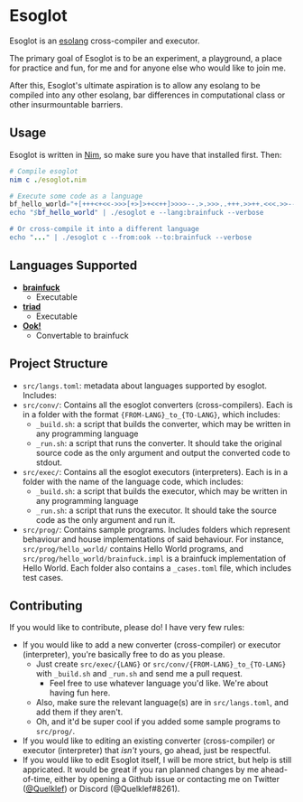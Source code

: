 # Esoglot

Esoglot is an [esolang](esolangs.org) cross-compiler and executor.

The primary goal of Esoglot is to be an experiment, a playground, a place for practice and fun, for me and for anyone else who would like to join me.

After this, Esoglot's ultimate aspiration is to allow any esolang to be compiled into any other esolang, bar differences in computational class or other insurmountable barriers.

## Usage

Esoglot is written in [Nim](https://nim-lang.org/), so make sure you have that installed first. Then:

```nim
# Compile esoglot
nim c ./esoglot.nim

# Execute some code as a language
bf_hello_world="+[+++<+<<->>>[+>]>+<<++]>>>>--.>.>>>..+++.>>++.<<<.>>--.<.+++.------.<<<-.<<.
echo "$bf_hello_world" | ./esoglot e --lang:brainfuck --verbose

# Or cross-compile it into a different language
echo "..." | ./esoglot c --from:ook --to:brainfuck --verbose
```

## Languages Supported

[comment]: <> (Do not edit this section directly; run the readme-updating script)

[comment]: <> (BEGIN LANG LIST)

- [**brainfuck**](http://esolangs.org/wiki/brainfuck)
  - Executable
- [**triad**](https://esolangs.org/wiki/Triad)
  - Executable
- [**Ook!**](http://esolangs.org/wiki/Ook)
  - Convertable to brainfuck

[comment]: <> (END LANG LIST)

## Project Structure

- `src/langs.toml`: metadata about languages supported by esoglot. Includes:
- `src/conv/`: Contains all the esoglot converters (cross-compilers). Each is in a folder with the format `{FROM-LANG}_to_{TO-LANG}`, which includes:
  - `_build.sh`: a script that builds the converter, which may be written in any programming language
  - `_run.sh`: a script that runs the converter. It should take the original source code as the only argument and output the converted code to stdout.
- `src/exec/`: Contains all the esoglot executors (interpreters). Each is in a folder with the name of the language code, which includes:
  - `_build.sh`: a script that builds the executor, which may be written in any programming language
  - `_run.sh`: a script that runs the executor. It should take the source code as the only argument and run it.
- `src/prog/`: Contains sample programs. Includes folders which represent behaviour and house implementations of said behaviour. For instance, `src/prog/hello_world/` contains Hello World programs, and `src/prog/hello_world/brainfuck.impl` is a brainfuck implementation of Hello World. Each folder also contains a `_cases.toml` file, which includes test cases.

## Contributing

If you would like to contribute, please do! I have very few rules:

- If you would like to add a new converter (cross-compiler) or executor (interpreter), you're basically free to do as you please.
  - Just create `src/exec/{LANG}` or `src/conv/{FROM-LANG}_to_{TO-LANG}` with `_build.sh` and `_run.sh` and send me a pull request.
    - Feel free to use whatever language you'd like. We're about having fun here.
  - Also, make sure the relevant language(s) are in `src/langs.toml`, and add them if they aren't.
  - Oh, and it'd be super cool if you added some sample programs to `src/prog/`.
- If you would like to editing an existing converter (cross-compiler) or executor (interpreter) that *isn't* yours, go ahead, just be respectful.
- If you would like to edit Esoglot itself, I will be more strict, but help is still appricated. It would be great if you ran planned changes by me ahead-of-time, either by opening a Github issue or contacting me on Twitter ([@Quelklef](https://twitter.com/quelklef)) or Discord (@Quelklef#8261).
